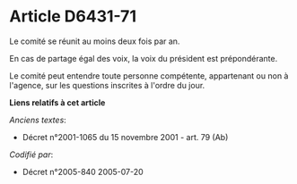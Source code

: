 # Article D6431-71

Le comité se réunit au moins deux fois par an.

En cas de partage égal des voix, la voix du président est prépondérante.

Le comité peut entendre toute personne compétente, appartenant ou non à l'agence, sur les questions inscrites à l'ordre du
jour.

**Liens relatifs à cet article**

_Anciens textes_:

  - Décret n°2001-1065 du 15 novembre 2001 - art. 79 (Ab)

_Codifié par_:

  - Décret n°2005-840 2005-07-20
